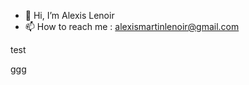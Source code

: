 - 👋 Hi, I’m Alexis Lenoir
- 📫 How to reach me : alexismartinlenoir@gmail.com

<!---
AlexisLenoir/AlexisLenoir is a ✨ special ✨ repository because its `README.md` (this file) appears on your GitHub profile.
You can click the Preview link to take a look at your changes.
--->

test 

ggg
<!--stackedit_data:
eyJoaXN0b3J5IjpbLTMzMDMyNTQ3NF19
-->
